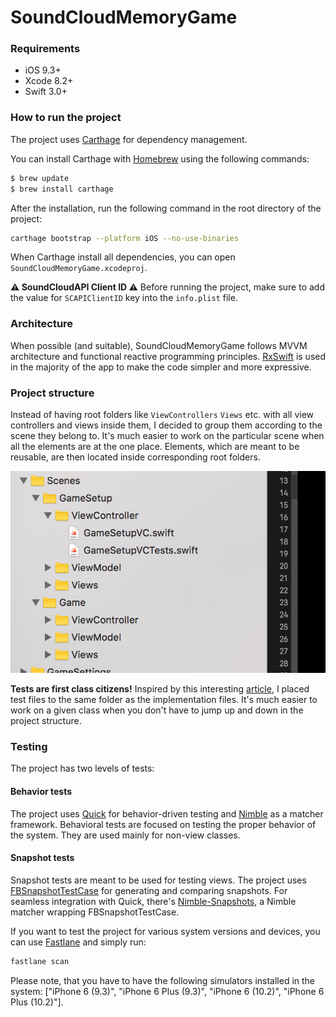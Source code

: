 # SoundCloudMemoryGame

### Requirements

- iOS 9.3+
- Xcode 8.2+
- Swift 3.0+


### How to run the project

The project uses [Carthage](https://github.com/Carthage/Carthage) for dependency management.

You can install Carthage with [Homebrew](http://brew.sh/) using the following commands:

```bash
$ brew update
$ brew install carthage
```
After the installation, run the following command in the root directory of the project:
```bash
carthage bootstrap --platform iOS --no-use-binaries
```
When Carthage install all dependencies, you can open ```SoundCloudMemoryGame.xcodeproj```. 

**⚠️ SoundCloudAPI Client ID ⚠️**
Before running the project, make sure to add the value for ```SCAPIClientID``` key into the ```info.plist``` file.


### Architecture

When possible (and suitable), SoundCloudMemoryGame follows MVVM architecture and functional reactive programming principles. [RxSwift](https://github.com/ReactiveX/RxSwift) is used in the majority of the app to make the code simpler and more expressive.

### Project structure

Instead of having root folders like ```ViewControllers``` ```Views``` etc. with all view controllers and views inside them, I decided to group them according to the scene they belong to. It's much easier to work on the particular scene when all the elements are at the one place. Elements, which are meant to be reusable, are then located inside corresponding root folders.

![Project structure](/Doc/structure.png)

**Tests are first class citizens!** Inspired by this interesting [article](https://kickstarter.engineering/why-you-should-co-locate-your-xcode-tests-c69f79211411), I placed test files to the same folder as the implementation files. It's much easier to work on a given class when you don't have to jump up and down in the project structure.

### Testing

The project has two levels of tests:

#### Behavior tests
The project uses [Quick](https://github.com/Quick/Quick) for behavior-driven testing and [Nimble](https://github.com/Quick/Nimble) as a matcher framework. Behavioral tests are focused on testing the proper behavior of the system. They are used mainly for non-view classes.

#### Snapshot tests
Snapshot tests are meant to be used for testing views. The project uses [FBSnapshotTestCase](https://github.com/facebook/ios-snapshot-test-case) for generating and comparing snapshots. For seamless integration with Quick, there's [Nimble-Snapshots](https://github.com/ashfurrow/Nimble-Snapshots),  a Nimble matcher wrapping FBSnapshotTestCase.

If you want to test the project for various system versions and devices, you can use [Fastlane](https://github.com/fastlane/fastlane) and simply run: 
```bash
fastlane scan
```
Please note, that you have to have the following simulators installed in the system: ["iPhone 6 (9.3)", "iPhone 6 Plus (9.3)", "iPhone 6 (10.2)", "iPhone 6 Plus (10.2)"].
